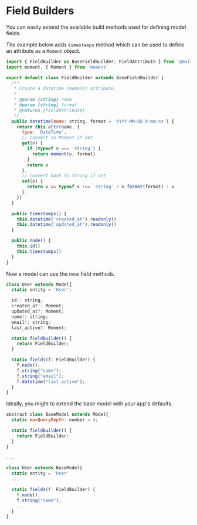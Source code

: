 # Field Builders

You can easily extend the available build methods used for defining model fields.

The example below adds `timestamps` method which can be used to define an attribute as a `Moment` object.

```javascript
import { FieldBuilder as BaseFieldBuilder, FieldAttribute } from '@moirei/dobby'
import moment, { Moment } from 'moment'

export default class FieldBuilder extends BaseFieldBuilder {
  /**
   * Create a datetime (moment) attribute.
   *
   * @param {string} name
   * @param {string} format
   * @returns {FieldAttribute}
   */
  public datetime(name: string, format = 'YYYY-MM-DD h:mm:ss') {
    return this.attr(name, {
      type: 'DateTime',
      // convert to Moment if set
      get(v) {
        if (typeof v === 'string') {
          return moment(v, format)
        }
        return v
      },
      // convert back to string if set
      set(v) {
        return v && typeof v !== 'string' ? v.format(format) : v
      },
    })
  }

  public timestamps() {
    this.datetime('created_at').readonly()
    this.datetime('updated_at').readonly()
  }

  public node() {
    this.id()
    this.timestamps()
  }
}
```

Now a model can use the new field methods.

```javascript
class User extends Model{
  static entity = 'User';

  id!: string;
  created_at!: Moment;
  updated_at?: Moment;
  name!: string;
  email!: string;
  last_active?: Moment;

  static fieldBuilder() {
    return FieldBuilder;
  }

  static fields(f: FieldBuilder) {
    f.node();
    f.string("name");
    f.string("email");
    f.datetime("last_active");
  }
}

```

Ideally, you might to extend the base model with your app's defaults.

```javascript
abstract class BaseModel extends Model{
  static maxQueryDepth: number = 4;

  static fieldBuilder() {
    return FieldBuilder;
  }
}

...

class User extends BaseModel{
  static entity = 'User'
  ...

  static fields(f: FieldBuilder) {
    f.node();
    f.string("name");
    ...
  }
}

```
